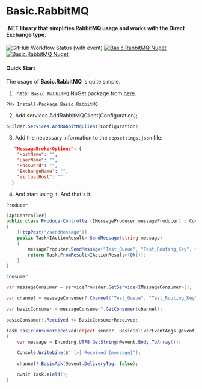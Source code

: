 # Basic.RabbitMQ
#### .NET library that simplifies RabbitMQ usage and works with the Direct Exchange type.

![GitHub Workflow Status (with event)](https://img.shields.io/github/actions/workflow/status/byerlikaya/Basic.RabbitMQ/dotnet.yml)
[![Basic.RabbitMQ Nuget](https://img.shields.io/nuget/v/Basic.RabbitMQ)](https://www.nuget.org/packages/Basic.RabbitMQ)
[![Basic.RabbitMQ Nuget](https://img.shields.io/nuget/dt/Basic.RabbitMQ)](https://www.nuget.org/packages/Basic.RabbitMQ)

#### Quick Start
The usage of **Basic.RabbitMQ** is quite simple.

1. Install `Basic.RabbitMQ` NuGet package from [here](https://www.nuget.org/packages/Basic.RabbitMQ/).

````
PM> Install-Package Basic.RabbitMQ
````

2. Add services.AddRabbitMQClient(Configuration);

```csharp
builder.Services.AddRabbitMqClient(Configuration);
```

3. Add the necessary information to the `appsettings.json` file.

```json
   "MessageBrokerOptions": {
    "HostName": "",
    "UserName": "",
    "Password": "",
    "ExchangeName": "",
    "VirtualHost": ""
  }
```

4. And start using it. And that's it.

`Producer`

```csharp
[ApiController]
public class ProducerController(IMessageProducer messageProducer) : ControllerBase
{
    [HttpPost("/sendMessage")]
    public Task<IActionResult> SendMessage(string message)
    {
        messageProducer.SendMessage("Test_Queue", "Test_Routing_Key", message);
        return Task.FromResult<IActionResult>(Ok());
    }
}
```

`Consumer`

```csharp
var messageConsumer = serviceProvider.GetService<IMessageConsumer>();

var channel = messageConsumer?.Channel("Test_Queue", "Test_Routing_Key");

var basicConsumer = messageConsumer?.GetConsumer(channel);

basicConsumer!.Received += BasicConsumerReceived;

Task BasicConsumerReceived(object sender, BasicDeliverEventArgs @event)
{
    var message = Encoding.UTF8.GetString(@event.Body.ToArray());

    Console.WriteLine($" [>] Received {message}");

    channel?.BasicAck(@event.DeliveryTag, false);

    await Task.Yield();
}
```

